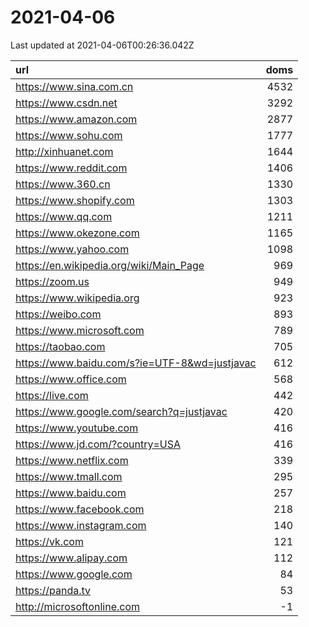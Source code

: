 # 2021-04-06

<!-- BEGIN -->
Last updated at 2021-04-06T00:26:36.042Z

url | doms
:- | -:
https://www.sina.com.cn | 4532
https://www.csdn.net | 3292
https://www.amazon.com | 2877
https://www.sohu.com | 1777
http://xinhuanet.com | 1644
https://www.reddit.com | 1406
https://www.360.cn | 1330
https://www.shopify.com | 1303
https://www.qq.com | 1211
https://www.okezone.com | 1165
https://www.yahoo.com | 1098
https://en.wikipedia.org/wiki/Main_Page | 969
https://zoom.us | 949
https://www.wikipedia.org | 923
https://weibo.com | 893
https://www.microsoft.com | 789
https://taobao.com | 705
https://www.baidu.com/s?ie=UTF-8&wd=justjavac | 612
https://www.office.com | 568
https://live.com | 442
https://www.google.com/search?q=justjavac | 420
https://www.youtube.com | 416
https://www.jd.com/?country=USA | 416
https://www.netflix.com | 339
https://www.tmall.com | 295
https://www.baidu.com | 257
https://www.facebook.com | 218
https://www.instagram.com | 140
https://vk.com | 121
https://www.alipay.com | 112
https://www.google.com | 84
https://panda.tv | 53
http://microsoftonline.com | -1
<!-- END -->
